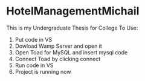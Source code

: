 # HotelManagementMichail
This is my Undergraduate Thesis for College
To Use:
1. Put code in VS 
2. Dowload Wamp Server and open it
3. Open Toad for MySQL and insert mysql code
4. Connect Toad by clicking connect
5. Run code in VS 
6. Project is running now
